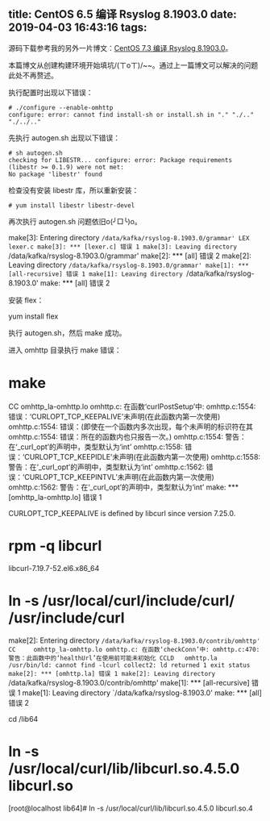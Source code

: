 title: CentOS 6.5 编译 Rsyslog 8.1903.0
date: 2019-04-03 16:43:16
tags:
---

源码下载参考我的另外一片博文：[CentOS 7.3 编译 Rsyslog 8.1903.0](http://zhang-jc.github.io/2019/04/03/CentOS-7-3-%E7%BC%96%E8%AF%91-Rsyslog-8-1903-0/)。

本篇博文从创建构建环境开始填坑/(ㄒoㄒ)/~~。通过上一篇博文可以解决的问题此处不再赘述。

执行配置时出现以下错误：

    # ./configure --enable-omhttp
    configure: error: cannot find install-sh or install.sh in "." "./.." "./../.."

先执行 autogen.sh 出现以下错误：

    # sh autogen.sh
    checking for LIBESTR... configure: error: Package requirements (libestr >= 0.1.9) were not met:
    No package 'libestr' found

检查没有安装 libestr 库，所以重新安装：

    # yum install libestr libestr-devel

再次执行 autogen.sh 问题依旧o(╯□╰)o。





make[3]: Entering directory `/data/kafka/rsyslog-8.1903.0/grammar'
  LEX    lexer.c
make[3]: *** [lexer.c] 错误 1
make[3]: Leaving directory `/data/kafka/rsyslog-8.1903.0/grammar'
make[2]: *** [all] 错误 2
make[2]: Leaving directory `/data/kafka/rsyslog-8.1903.0/grammar'
make[1]: *** [all-recursive] 错误 1
make[1]: Leaving directory `/data/kafka/rsyslog-8.1903.0'
make: *** [all] 错误 2

安装 flex：

yum install flex

执行 autogen.sh，然后 make 成功。

进入 omhttp 目录执行 make 错误：

# make
  CC     omhttp_la-omhttp.lo
omhttp.c: 在函数‘curlPostSetup’中:
omhttp.c:1554: 错误：‘CURLOPT_TCP_KEEPALIVE’未声明(在此函数内第一次使用)
omhttp.c:1554: 错误：(即使在一个函数内多次出现，每个未声明的标识符在其
omhttp.c:1554: 错误：所在的函数内也只报告一次。)
omhttp.c:1554: 警告：在‘_curl_opt’的声明中，类型默认为‘int’
omhttp.c:1558: 错误：‘CURLOPT_TCP_KEEPIDLE’未声明(在此函数内第一次使用)
omhttp.c:1558: 警告：在‘_curl_opt’的声明中，类型默认为‘int’
omhttp.c:1562: 错误：‘CURLOPT_TCP_KEEPINTVL’未声明(在此函数内第一次使用)
omhttp.c:1562: 警告：在‘_curl_opt’的声明中，类型默认为‘int’
make: *** [omhttp_la-omhttp.lo] 错误 1


CURLOPT_TCP_KEEPALIVE is defined by libcurl since version 7.25.0.

# rpm -q libcurl
libcurl-7.19.7-52.el6.x86_64

# ln -s /usr/local/curl/include/curl/ /usr/include/curl

make[2]: Entering directory `/data/kafka/rsyslog-8.1903.0/contrib/omhttp'
  CC     omhttp_la-omhttp.lo
omhttp.c: 在函数‘checkConn’中:
omhttp.c:470: 警告：此函数中的‘healthUrl’在使用前可能未初始化
  CCLD   omhttp.la
/usr/bin/ld: cannot find -lcurl
collect2: ld returned 1 exit status
make[2]: *** [omhttp.la] 错误 1
make[2]: Leaving directory `/data/kafka/rsyslog-8.1903.0/contrib/omhttp'
make[1]: *** [all-recursive] 错误 1
make[1]: Leaving directory `/data/kafka/rsyslog-8.1903.0'
make: *** [all] 错误 2

cd /lib64
# ln -s /usr/local/curl/lib/libcurl.so.4.5.0 libcurl.so
[root@localhost lib64]# ln -s /usr/local/curl/lib/libcurl.so.4.5.0 libcurl.so.4